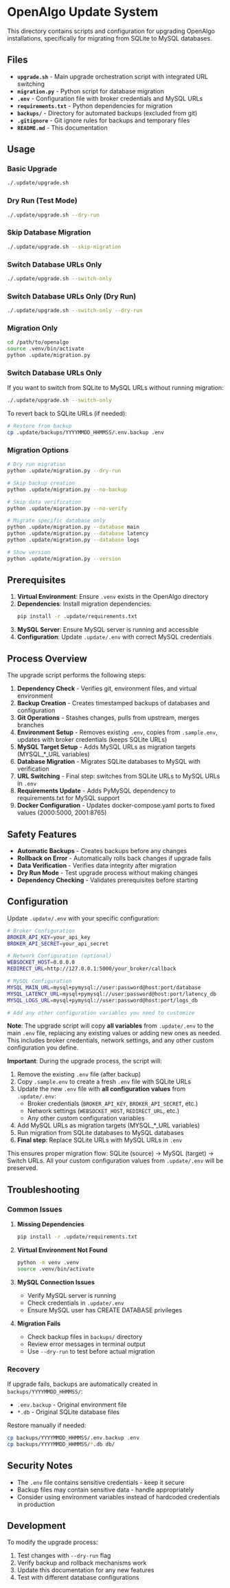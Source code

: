 # OpenAlgo Update System

This directory contains scripts and configuration for upgrading OpenAlgo installations, specifically for migrating from SQLite to MySQL databases.

## Files

- **`upgrade.sh`** - Main upgrade orchestration script with integrated URL switching
- **`migration.py`** - Python script for database migration
- **`.env`** - Configuration file with broker credentials and MySQL URLs
- **`requirements.txt`** - Python dependencies for migration
- **`backups/`** - Directory for automated backups (excluded from git)
- **`.gitignore`** - Git ignore rules for backups and temporary files
- **`README.md`** - This documentation

## Usage

### Basic Upgrade
```bash
./.update/upgrade.sh
```

### Dry Run (Test Mode)
```bash
./.update/upgrade.sh --dry-run
```

### Skip Database Migration
```bash
./.update/upgrade.sh --skip-migration
```

### Switch Database URLs Only
```bash
./.update/upgrade.sh --switch-only
```

### Switch Database URLs Only (Dry Run)
```bash
./.update/upgrade.sh --switch-only --dry-run
```

### Migration Only
```bash
cd /path/to/openalgo
source .venv/bin/activate
python .update/migration.py
```

### Switch Database URLs Only
If you want to switch from SQLite to MySQL URLs without running migration:
```bash
./.update/upgrade.sh --switch-only
```

To revert back to SQLite URLs (if needed):
```bash
# Restore from backup
cp .update/backups/YYYYMMDD_HHMMSS/.env.backup .env
```

### Migration Options
```bash
# Dry run migration
python .update/migration.py --dry-run

# Skip backup creation
python .update/migration.py --no-backup

# Skip data verification
python .update/migration.py --no-verify

# Migrate specific database only
python .update/migration.py --database main
python .update/migration.py --database latency
python .update/migration.py --database logs

# Show version
python .update/migration.py --version
```

## Prerequisites

1. **Virtual Environment**: Ensure `.venv` exists in the OpenAlgo directory
2. **Dependencies**: Install migration dependencies:
   ```bash
   pip install -r .update/requirements.txt
   ```
3. **MySQL Server**: Ensure MySQL server is running and accessible
4. **Configuration**: Update `.update/.env` with correct MySQL credentials

## Process Overview

The upgrade script performs the following steps:

1. **Dependency Check** - Verifies git, environment files, and virtual environment
2. **Backup Creation** - Creates timestamped backups of databases and configuration
3. **Git Operations** - Stashes changes, pulls from upstream, merges branches
4. **Environment Setup** - Removes existing `.env`, copies from `.sample.env`, updates with broker credentials (keeps SQLite URLs)
5. **MySQL Target Setup** - Adds MySQL URLs as migration targets (MYSQL_*_URL variables)
6. **Database Migration** - Migrates SQLite databases to MySQL with verification
7. **URL Switching** - Final step: switches from SQLite URLs to MySQL URLs in `.env`
8. **Requirements Update** - Adds PyMySQL dependency to requirements.txt for MySQL support
9. **Docker Configuration** - Updates docker-compose.yaml ports to fixed values (2000:5000, 2001:8765)

## Safety Features

- **Automatic Backups** - Creates backups before any changes
- **Rollback on Error** - Automatically rolls back changes if upgrade fails
- **Data Verification** - Verifies data integrity after migration
- **Dry Run Mode** - Test upgrade process without making changes
- **Dependency Checking** - Validates prerequisites before starting

## Configuration

Update `.update/.env` with your specific configuration:

```bash
# Broker Configuration
BROKER_API_KEY=your_api_key
BROKER_API_SECRET=your_api_secret

# Network Configuration (optional)
WEBSOCKET_HOST=0.0.0.0
REDIRECT_URL=http://127.0.0.1:5000/your_broker/callback

# MySQL Configuration
MYSQL_MAIN_URL=mysql+pymysql://user:password@host:port/database
MYSQL_LATENCY_URL=mysql+pymysql://user:password@host:port/latency_db
MYSQL_LOGS_URL=mysql+pymysql://user:password@host:port/logs_db

# Add any other configuration variables you need to customize
```

**Note**: The upgrade script will copy **all variables** from `.update/.env` to the main `.env` file, 
replacing any existing values or adding new ones as needed. This includes broker credentials, 
network settings, and any other custom configuration you define.

**Important**: During the upgrade process, the script will:
1. Remove the existing `.env` file (after backup)
2. Copy `.sample.env` to create a fresh `.env` file with SQLite URLs
3. Update the new `.env` file with **all configuration values** from `.update/.env`:
   - Broker credentials (`BROKER_API_KEY`, `BROKER_API_SECRET`, etc.)
   - Network settings (`WEBSOCKET_HOST`, `REDIRECT_URL`, etc.)
   - Any other custom configuration variables
4. Add MySQL URLs as migration targets (MYSQL_*_URL variables)
5. Run migration from SQLite databases to MySQL databases
6. **Final step**: Replace SQLite URLs with MySQL URLs in `.env`

This ensures proper migration flow: SQLite (source) → MySQL (target) → Switch URLs.
All your custom configuration values from `.update/.env` will be preserved.

## Troubleshooting

### Common Issues

1. **Missing Dependencies**
   ```bash
   pip install -r .update/requirements.txt
   ```

2. **Virtual Environment Not Found**
   ```bash
   python -m venv .venv
   source .venv/bin/activate
   ```

3. **MySQL Connection Issues**
   - Verify MySQL server is running
   - Check credentials in `.update/.env`
   - Ensure MySQL user has CREATE DATABASE privileges

4. **Migration Fails**
   - Check backup files in `backups/` directory
   - Review error messages in terminal output
   - Use `--dry-run` to test before actual migration

### Recovery

If upgrade fails, backups are automatically created in `backups/YYYYMMDD_HHMMSS/`:
- `.env.backup` - Original environment file
- `*.db` - Original SQLite database files

Restore manually if needed:
```bash
cp backups/YYYYMMDD_HHMMSS/.env.backup .env
cp backups/YYYYMMDD_HHMMSS/*.db db/
```

## Security Notes

- The `.env` file contains sensitive credentials - keep it secure
- Backup files may contain sensitive data - handle appropriately
- Consider using environment variables instead of hardcoded credentials in production

## Development

To modify the upgrade process:

1. Test changes with `--dry-run` flag
2. Verify backup and rollback mechanisms work
3. Update this documentation for any new features
4. Test with different database configurations
